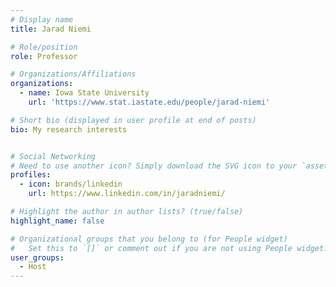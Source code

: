 ```yaml
---
# Display name
title: Jarad Niemi

# Role/position
role: Professor

# Organizations/Affiliations
organizations:
  - name: Iowa State University
    url: 'https://www.stat.iastate.edu/people/jarad-niemi'

# Short bio (displayed in user profile at end of posts)
bio: My research interests 


# Social Networking
# Need to use another icon? Simply download the SVG icon to your `assets/media/icons/` folder.
profiles:
  - icon: brands/linkedin
    url: https://www.linkedin.com/in/jaradniemi/

# Highlight the author in author lists? (true/false)
highlight_name: false

# Organizational groups that you belong to (for People widget)
#   Set this to `[]` or comment out if you are not using People widget.
user_groups:
  - Host
---
```


